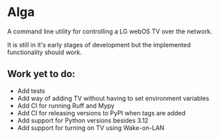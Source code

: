 Alga
====

A command line utility for controlling a LG webOS TV over the network.

It is still in it's early stages of development but the implemented functionality should work.

Work yet to do:
---------------

* Add tests
* Add way of adding TV without having to set environment variables
* Add CI for running Ruff and Mypy
* Add CI for releasing versions to PyPI when tags are added
* Add support for Python versions besides 3.12
* Add support for turning on TV using Wake-on-LAN

